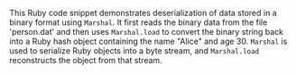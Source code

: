 This Ruby code snippet demonstrates deserialization of data stored in a binary format using `Marshal`. It first reads the binary data from the file 'person.dat' and then uses `Marshal.load` to convert the binary string back into a Ruby hash object containing the name "Alice" and age 30. `Marshal` is used to serialize Ruby objects into a byte stream, and `Marshal.load` reconstructs the object from that stream.